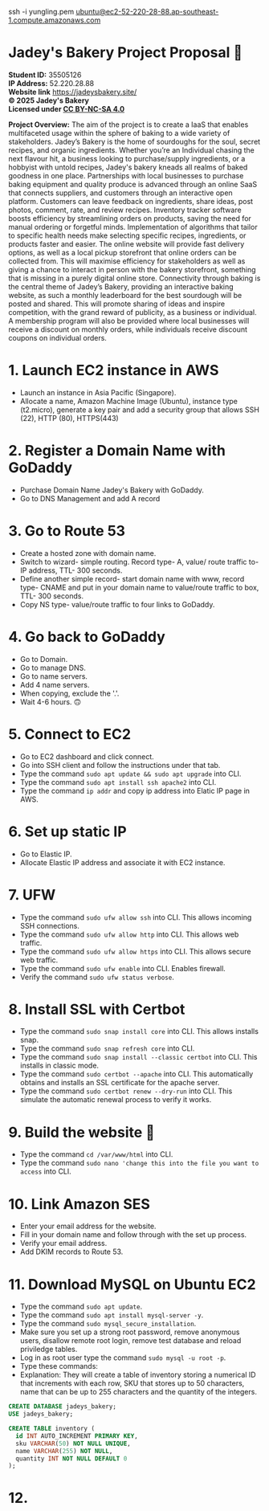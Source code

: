 ssh -i yungling.pem ubuntu@ec2-52-220-28-88.ap-southeast-1.compute.amazonaws.com

# Jadey's Bakery Project Proposal 🥖

**Student ID:** 35505126  
**IP Address:** 52.220.28.88  
**Website link** https://jadeysbakery.site/  
**© 2025 Jadey's Bakery**   
**Licensed under [CC BY-NC-SA 4.0](https://creativecommons.org/licenses/by-nc-sa/4.0/)**  

**Project Overview:**
The aim of the project is to create a IaaS that enables multifaceted usage within the sphere of baking to a wide variety of stakeholders. Jadey’s Bakery is the home of sourdoughs for the soul, secret recipes, and organic ingredients. Whether you’re an Individual chasing the next flavour hit, a business looking to purchase/supply ingredients, or a hobbyist with untold recipes, Jadey's bakery kneads all realms of baked goodness in one place. Partnerships with local businesses to purchase baking equipment and quality produce is advanced through an online SaaS that connects suppliers, and customers through an interactive open platform. Customers can leave feedback on ingredients, share ideas, post photos, comment, rate, and review recipes. Inventory tracker software boosts efficiency by streamlining orders on products, saving the need for manual ordering or forgetful minds. Implementation of algorithms that tailor to specific health needs make selecting specific recipes, ingredients, or products faster and easier. The online website will provide fast delivery options, as well as a local pickup storefront that online orders can be collected from. This will maximise efficiency for stakeholders as well as giving a chance to interact in person with the bakery storefront, something that is missing in a purely digital online store. Connectivity through baking is the central theme of Jadey’s Bakery, providing an interactive baking website, as such a monthly leaderboard for the best sourdough will be posted and shared. This will promote sharing of ideas and inspire competition, with the grand reward of publicity, as a business or individual. A membership program will also be provided where local businesses will receive a discount on monthly orders, while individuals receive discount coupons on individual orders.

# 1. Launch EC2 instance in AWS
- Launch an instance in Asia Pacific (Singapore).
- Allocate a name, Amazon Machine Image (Ubuntu), instance type (t2.micro), generate a key pair and add a security group that allows SSH (22), HTTP (80), HTTPS(443)

# 2. Register a Domain Name with GoDaddy
- Purchase Domain Name Jadey's Bakery with GoDaddy.
- Go to DNS Management and add A record

# 3. Go to Route 53
- Create a hosted zone with domain name.
- Switch to wizard- simple routing. Record type- A, value/ route traffic to- IP address, TTL- 300 seconds.
- Define another simple record- start domain name with www, record type- CNAME and put in your domain name to value/route traffic to box, TTL- 300 seconds.
- Copy NS type- value/route traffic to four links to GoDaddy.

# 4. Go back to GoDaddy
- Go to Domain.
- Go to manage DNS.
- Go to name servers.
- Add 4 name servers.
- When copying, exclude the '.'.
- Wait 4-6 hours. 🙃

# 5. Connect to EC2
- Go to EC2 dashboard and click connect.
- Go into SSH client and follow the instructions under that tab.
- Type the command ```sudo apt update && sudo apt upgrade``` into CLI.
- Type the command ```sudo apt install ssh apache2``` into CLI.
- Type the command ```ip addr``` and copy ip address into Elatic IP page in AWS.

# 6. Set up static IP
- Go to Elastic IP.
- Allocate Elastic IP address and associate it with EC2 instance.

# 7. UFW
- Type the command ```sudo ufw allow ssh``` into CLI. This allows incoming SSH connections.
- Type the command ```sudo ufw allow http``` into CLI. This allows web traffic.
- Type the command ```sudo ufw allow https``` into CLI. This allows secure web traffic.
- Type the command ```sudo ufw enable``` into CLI. Enables firewall.
- Verify the command ```sudo ufw status verbose```.

# 8. Install SSL with Certbot
- Type the command ```sudo snap install core``` into CLI. This allows installs snap.
- Type the command ```sudo snap refresh core``` into CLI. 
- Type the command ```sudo snap install --classic certbot``` into CLI. This installs in classic mode.
- Type the command ```sudo certbot --apache``` into CLI. This automatically obtains and installs an SSL certificate for the apache server.
- Type the command ```sudo certbot renew --dry-run``` into CLI. This simulate the automatic renewal process to verify it works.
 
# 9. Build the website 🥸
- Type the command ```cd /var/www/html``` into CLI.
- Type the command ```sudo nano 'change this into the file you want to access``` into CLI.

# 10. Link Amazon SES
- Enter your email address for the website.
- Fill in your domain name and follow through with the set up process.
- Verify your email address.
- Add DKIM records to Route 53.

# 11. Download MySQL on Ubuntu EC2
- Type the command ```sudo apt update```.
- Type the command ```sudo apt install mysql-server -y```.
- Type the command ```sudo mysql_secure_installation```.
- Make sure you set up a strong root password, remove anonymous users, disallow remote root login, remove test database and reload priviledge tables.
- Log in as root user type the command ```sudo mysql -u root -p```.
- Type these commands:
- Explanation: They will create a table of inventory storing a numerical ID that increments with each row, SKU that stores up to 50 characters, name that can be up to 255 characters and the quantity of the integers.
```sql
CREATE DATABASE jadeys_bakery;
USE jadeys_bakery;

CREATE TABLE inventory (
  id INT AUTO_INCREMENT PRIMARY KEY,
  sku VARCHAR(50) NOT NULL UNIQUE,
  name VARCHAR(255) NOT NULL,
  quantity INT NOT NULL DEFAULT 0
);
```
# 12. 
